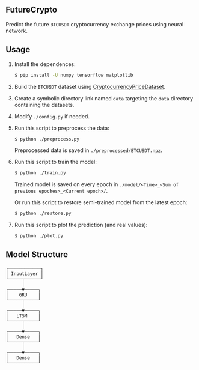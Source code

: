 ## FutureCrypto

Predict the future `BTCUSDT` cryptocurrency exchange prices using neural network.

## Usage

1. Install the dependences:

   ```sh
   $ pip install -U numpy tensorflow matplotlib
   ```

2. Build the `BTCUSDT` dataset using [CryptocurrencyPriceDataset](https://github.com/NKID00/CryptocurrencyPriceDataset).

3. Create a symbolic directory link named `data` targeting the `data` directory containing the datasets.

4. Modify `./config.py` if needed.

5. Run this script to preprocess the data:

   ```sh
   $ python ./preprocess.py
   ```

   Preprocessed data is saved in `./preprocessed/BTCUSDT.npz`.


6. Run this script to train the model:

   ```sh
   $ python ./train.py
   ```

   Trained model is saved on every epoch in `./model/<Time>_<Sum of previous epoches>_<Current epoch>/`.

   Or run this script to restore semi-trained model from the latest epoch:

   ```sh
   $ python ./restore.py
   ```

7. Run this script to plot the prediction (and real values):

   ```sh
   $ python ./plot.py
   ```

## Model Structure

```
┌────────────┐
│ InputLayer │
└─────┬──────┘
      │
┌─────▼─────┐
│    GRU    │
└─────┬─────┘
      │
┌─────▼─────┐
│   LTSM    │
└─────┬─────┘
      │
┌─────▼─────┐
│   Dense   │
└─────┬─────┘
      │
┌─────▼─────┐
│   Dense   │
└───────────┘
```